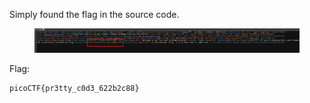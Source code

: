 Simply found the flag in the source code.

<figure><img src="./flag.png"></figure>

Flag:
```
picoCTF{pr3tty_c0d3_622b2c88}
```
